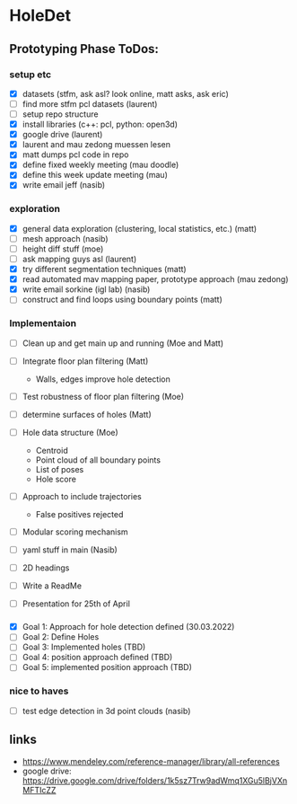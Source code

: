 # HoleDet


## Prototyping Phase ToDos:

### setup etc
- [x] datasets (stfm, ask asl? look online, matt asks, ask eric)
- [ ] find more stfm pcl datasets (laurent)
- [ ] setup repo structure
- [x] install libraries (c++: pcl, python: open3d)
- [x] google drive (laurent)
- [x] laurent and mau zedong muessen lesen
- [x] matt dumps pcl code in repo
- [x] define fixed weekly meeting (mau doodle)
- [x] define this week update meeting (mau)
- [x] write email jeff (nasib)

### exploration
- [x] general data exploration (clustering, local statistics, etc.) (matt)
- [ ] mesh approach (nasib)
- [ ] height diff stuff (moe)
- [ ] ask mapping guys asl (laurent)
- [x] try different segmentation techniques (matt)
- [x] read automated mav mapping paper, prototype approach (mau zedong)
- [x] write email sorkine (igl lab) (nasib)
- [ ] construct and find loops using boundary points (matt)

### Implementaion
- [ ] Clean up and get main up and running (Moe and Matt)
- [ ] Integrate floor plan filtering (Matt)
    - Walls, edges improve hole detection
- [ ] Test robustness of floor plan filtering (Moe)
- [ ] determine surfaces of holes (Matt)
- [ ] Hole data structure (Moe)
    - Centroid
    - Point cloud of all boundary points
    - List of poses
    - Hole score
- [ ] Approach to include trajectories
    - False positives rejected
- [ ] Modular scoring mechanism
- [ ] yaml stuff in main (Nasib)
- [ ] 2D headings
- [ ] Write a ReadMe
- [ ] Presentation for 25th of April


###
- [x] Goal 1: Approach for hole detection defined (30.03.2022)
- [ ] Goal 2: Define Holes
- [ ] Goal 3: Implemented holes (TBD)
- [ ] Goal 4: position approach defined (TBD)
- [ ] Goal 5: implemented position approach (TBD)

### nice to haves
- [ ] test edge detection in 3d point clouds (nasib)

## links
- https://www.mendeley.com/reference-manager/library/all-references
- google drive: https://drive.google.com/drive/folders/1k5sz7Trw9adWmq1XGu5lBjVXnMFTIcZZ
